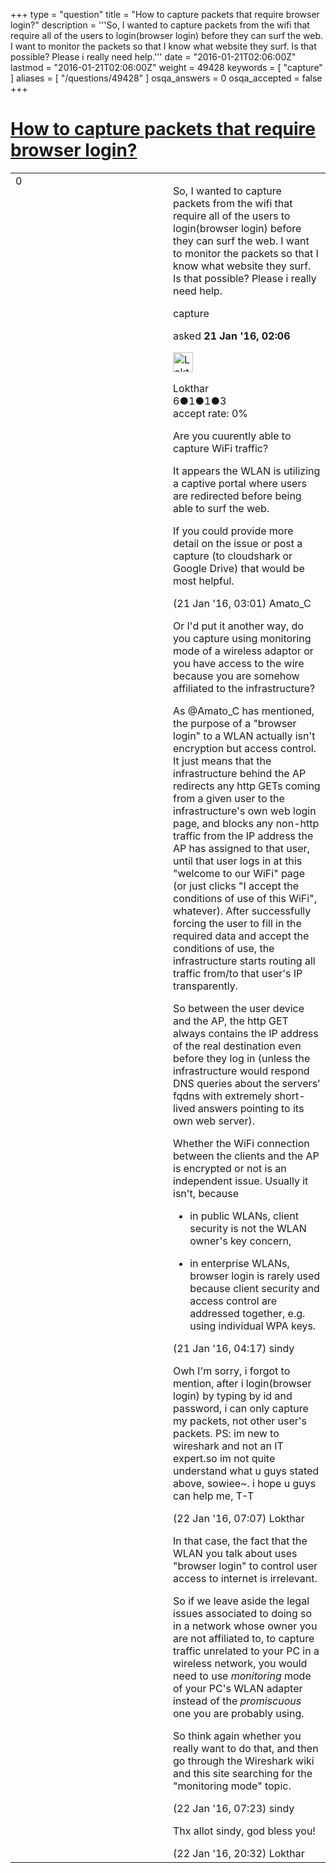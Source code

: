 +++
type = "question"
title = "How to capture packets that require browser login?"
description = '''So, I wanted to capture packets from the wifi that require all of the users to login(browser login) before they can surf the web. I want to monitor the packets so that I know what website they surf. Is that possible? Please i really need help.'''
date = "2016-01-21T02:06:00Z"
lastmod = "2016-01-21T02:06:00Z"
weight = 49428
keywords = [ "capture" ]
aliases = [ "/questions/49428" ]
osqa_answers = 0
osqa_accepted = false
+++

<div class="headNormal">

# [How to capture packets that require browser login?](/questions/49428/how-to-capture-packets-that-require-browser-login)

</div>

<div id="main-body">

<div id="askform">

<table id="question-table" style="width:100%;"><colgroup><col style="width: 50%" /><col style="width: 50%" /></colgroup><tbody><tr class="odd"><td style="width: 30px; vertical-align: top"><div class="vote-buttons"><div id="post-49428-score" class="post-score" title="current number of votes">0</div><div id="favorite-count" class="favorite-count"></div></div></td><td><div id="item-right"><div class="question-body"><p>So, I wanted to capture packets from the wifi that require all of the users to login(browser login) before they can surf the web. I want to monitor the packets so that I know what website they surf. Is that possible? Please i really need help.</p></div><div id="question-tags" class="tags-container tags">capture</div><div id="question-controls" class="post-controls"></div><div class="post-update-info-container"><div class="post-update-info post-update-info-user"><p>asked <strong>21 Jan '16, 02:06</strong></p><img src="https://secure.gravatar.com/avatar/926b62855363eb3ae6e6dc4d9a1710f6?s=32&amp;d=identicon&amp;r=g" class="gravatar" width="32" height="32" alt="Lokthar&#39;s gravatar image" /><p>Lokthar<br />
<span class="score" title="6 reputation points">6</span><span title="1 badges"><span class="badge1">●</span><span class="badgecount">1</span></span><span title="1 badges"><span class="silver">●</span><span class="badgecount">1</span></span><span title="3 badges"><span class="bronze">●</span><span class="badgecount">3</span></span><br />
<span class="accept_rate" title="Rate of the user&#39;s accepted answers">accept rate:</span> <span title="Lokthar has no accepted answers">0%</span></p></div></div><div id="comments-container-49428" class="comments-container"><span id="49430"></span><div id="comment-49430" class="comment"><div id="post-49430-score" class="comment-score"></div><div class="comment-text"><p>Are you cuurently able to capture WiFi traffic?</p><p>It appears the WLAN is utilizing a captive portal where users are redirected before being able to surf the web.</p><p>If you could provide more detail on the issue or post a capture (to cloudshark or Google Drive) that would be most helpful.</p></div><div id="comment-49430-info" class="comment-info"><span class="comment-age">(21 Jan '16, 03:01)</span> Amato_C</div></div><span id="49432"></span><div id="comment-49432" class="comment"><div id="post-49432-score" class="comment-score"></div><div class="comment-text"><p>Or I'd put it another way, do you capture using monitoring mode of a wireless adaptor or you have access to the wire because you are somehow affiliated to the infrastructure?</p><p>As @Amato_C has mentioned, the purpose of a "browser login" to a WLAN actually isn't encryption but access control. It just means that the infrastructure behind the AP redirects any http GETs coming from a given user to the infrastructure's own web login page, and blocks any non-http traffic from the IP address the AP has assigned to that user, until that user logs in at this "welcome to our WiFi" page (or just clicks "I accept the conditions of use of this WiFi", whatever). After successfully forcing the user to fill in the required data and accept the conditions of use, the infrastructure starts routing all traffic from/to that user's IP transparently.</p><p>So between the user device and the AP, the http GET always contains the IP address of the real destination even before they log in (unless the infrastructure would respond DNS queries about the servers' fqdns with extremely short-lived answers pointing to its own web server).</p><p>Whether the WiFi connection between the clients and the AP is encrypted or not is an independent issue. Usually it isn't, because</p><ul><li><p>in public WLANs, client security is not the WLAN owner's key concern,</p></li><li><p>in enterprise WLANs, browser login is rarely used because client security and access control are addressed together, e.g. using individual WPA keys.</p></li></ul></div><div id="comment-49432-info" class="comment-info"><span class="comment-age">(21 Jan '16, 04:17)</span> sindy</div></div><span id="49455"></span><div id="comment-49455" class="comment"><div id="post-49455-score" class="comment-score"></div><div class="comment-text"><p>Owh I'm sorry, i forgot to mention, after i login(browser login) by typing by id and password, i can only capture my packets, not other user's packets. PS: im new to wireshark and not an IT expert.so im not quite understand what u guys stated above, sowiee~. i hope u guys can help me, T-T</p></div><div id="comment-49455-info" class="comment-info"><span class="comment-age">(22 Jan '16, 07:07)</span> Lokthar</div></div><span id="49457"></span><div id="comment-49457" class="comment"><div id="post-49457-score" class="comment-score"></div><div class="comment-text"><p>In that case, the fact that the WLAN you talk about uses "browser login" to control user access to internet is irrelevant.</p><p>So if we leave aside the legal issues associated to doing so in a network whose owner you are not affiliated to, to capture traffic unrelated to your PC in a wireless network, you would need to use <em>monitoring</em> mode of your PC's WLAN adapter instead of the <em>promiscuous</em> one you are probably using.</p><p>So think again whether you really want to do that, and then go through the Wireshark wiki and this site searching for the "monitoring mode" topic.</p></div><div id="comment-49457-info" class="comment-info"><span class="comment-age">(22 Jan '16, 07:23)</span> sindy</div></div><span id="49477"></span><div id="comment-49477" class="comment"><div id="post-49477-score" class="comment-score"></div><div class="comment-text"><p>Thx allot sindy, god bless you!</p></div><div id="comment-49477-info" class="comment-info"><span class="comment-age">(22 Jan '16, 20:32)</span> Lokthar</div></div></div><div id="comment-tools-49428" class="comment-tools"></div><div class="clear"></div><div id="comment-49428-form-container" class="comment-form-container"></div><div class="clear"></div></div></td></tr></tbody></table>

</div>

</div>


